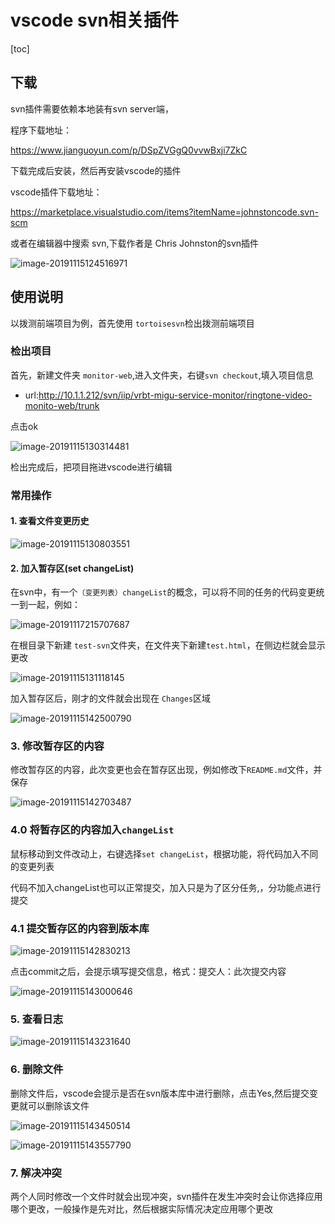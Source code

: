 # vscode svn相关插件

[toc]

## 下载

svn插件需要依赖本地装有svn server端，

程序下载地址：

https://www.jianguoyun.com/p/DSpZVGgQ0vvwBxji7ZkC

下载完成后安装，然后再安装vscode的插件

vscode插件下载地址：

https://marketplace.visualstudio.com/items?itemName=johnstoncode.svn-scm

或者在编辑器中搜索 svn,下载作者是 Chris Johnston的svn插件

![image-20191115124516971](https://tva1.sinaimg.cn/large/006y8mN6ly1g8ymkh7lgwj30zs0eq77h.jpg)

## 使用说明

以拨测前端项目为例，首先使用 `tortoisesvn`检出拨测前端项目

### 检出项目

首先，新建文件夹 `monitor-web`,进入文件夹，右键`svn checkout`,填入项目信息

* url:http://10.1.1.212/svn/iip/vrbt-migu-service-monitor/ringtone-video-monito-web/trunk

点击ok

![image-20191115130314481](https://tva1.sinaimg.cn/large/006y8mN6ly1g8yn34fep4j30gi0craaw.jpg)



检出完成后，把项目拖进vscode进行编辑

### 常用操作

#### 1. 查看文件变更历史

![image-20191115130803551](https://tva1.sinaimg.cn/large/006y8mN6ly1g8yn84rgklj30wu0lsq80.jpg)



#### 2. 加入暂存区(set changeList)

在svn中，有一个`（变更列表）changeList`的概念，可以将不同的任务的代码变更统一到一起，例如：

![image-20191117215707687](https://tva1.sinaimg.cn/large/006y8mN6gy1g91dr8r6clj30d70az3zi.jpg)



在根目录下新建 `test-svn`文件夹，在文件夹下新建`test.html`，在侧边栏就会显示更改

![image-20191115131118145](https://tva1.sinaimg.cn/large/006y8mN6ly1g8ynbizhx6j30mk0ldmyj.jpg)

加入暂存区后，刚才的文件就会出现在 `Changes`区域

![image-20191115142500790](https://tva1.sinaimg.cn/large/006y8mN6ly1g8ypg75wppj30fa09hwey.jpg)

### 3.  修改暂存区的内容

修改暂存区的内容，此次变更也会在暂存区出现，例如修改下`README.md`文件，并保存

![image-20191115142703487](https://tva1.sinaimg.cn/large/006y8mN6ly1g8ypibzhusj30np08vq4d.jpg)

### 4.0  将暂存区的内容加入`changeList`

鼠标移动到文件改动上，右键选择`set changeList`，根据功能，将代码加入不同的变更列表

代码不加入changeList也可以正常提交，加入只是为了区分任务,，分功能点进行提交

### 4.1  提交暂存区的内容到版本库

![image-20191115142830213](https://tva1.sinaimg.cn/large/006y8mN6ly1g8ypju3oqej30dn0gjdgw.jpg)



点击commit之后，会提示填写提交信息，格式：提交人：此次提交内容



![image-20191115143000646](https://tva1.sinaimg.cn/large/006y8mN6ly1g8ypleqetdj30im0b70t7.jpg)

### 5. 查看日志

![image-20191115143231640](https://tva1.sinaimg.cn/large/006y8mN6ly1g8ypo0x9zoj30fl0rcwij.jpg)

### 6. 删除文件

删除文件后，vscode会提示是否在svn版本库中进行删除，点击Yes,然后提交变更就可以删除该文件

![image-20191115143450514](https://tva1.sinaimg.cn/large/006y8mN6ly1g8ypqfwlc1j30wp0s2afd.jpg)

![image-20191115143557790](https://tva1.sinaimg.cn/large/006y8mN6ly1g8yprlqbypj30s70cw3zm.jpg)

### 7. 解决冲突

两个人同时修改一个文件时就会出现冲突，svn插件在发生冲突时会让你选择应用哪个更改，一般操作是先对比，然后根据实际情况决定应用哪个更改